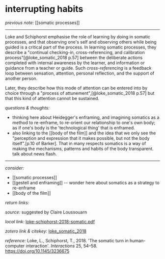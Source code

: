 # interrupting habits

_previous note:_  [[somatic processes]]

---

Loke and Schiphorst emphasise the role of learning by doing in somatic processes, and that observing one's self and observing others while being guided is a critical part of the process. In learning somatic processes, they describe a "continual checking-in, cross-referencing, and calibration process"[@loke_somatic_2018 p.57] between the deliberate actions completed with internal awareness by the learner, and information or guidance from a teacher or guide. Such _cross-referencing_ is a feedback loop between sensation, attention, personal reflection, and the support of another person. 

Later, they describe how this mode of attention can be entered into by choice through a "process of attunement",[@loke_somatic_2018 p.57] but that this kind of attention cannot be sustained. 

_questions & thoughts:_

- thinking here about Heidegger's enframing, and imagining somatics as a method to re-enframe, to re-orient our relationship to one's own body; as if one's body is the 'technological thing' that is enframed. 
- also linking to the [[body of the film]] and the idea that we only see the "perception and expression that it makes possible, but not the body itself".[p.10 of Barker]. That in many respects somatics is a way of making the mechanisms, patterns and habits of the body transparent. talk about news flash. 

--- 

_consider:_ 


- [[somatic processes]]
- [[gestell and enframing]] -- wonder here about somatics as a strategy to re-enframe
- [[body of the film]]

_return links:_

_source:_  suggested by Claire Loussouarn    

_local link:_ [loke-schiphorst-2018-somatic.pdf](hook://file/kzsBr4TuD?p=RHJvcGJveC9iaWJsaW9ncmFwaHkgcGRmcw==&n=loke-schiphorst-2018-somatic.pdf)

_zotero link & citekey:_ [loke_somatic_2018](zotero://select/items/1_6IERMMFC)

_reference:_ Loke, L., Schiphorst, T., 2018. 'The somatic turn in human-computer interaction'. _Interactions_ 25, 54–58. <https://doi.org/10.1145/3236675>

